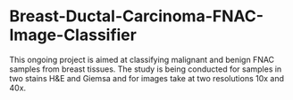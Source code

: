 # Breast-Ductal-Carcinoma-FNAC-Image-Classifier

This ongoing project is aimed at classifying malignant and benign FNAC samples from breast tissues. 
The study is being conducted for samples in two stains H&E and Giemsa and for images take at two resolutions 10x and 40x.
